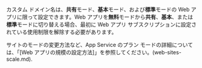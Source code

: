 ﻿カスタム ドメイン名は、**共有**モード、**基本**モード、および**標準**モードの Web アプリに限って設定できます。Web アプリを**無料**モードから**共有**、**基本**、または**標準**モードに切り替える場合、最初に Web アプリ サブスクリプションに設定されている使用制限を解除する必要があります。 

サイトのモードの変更方法など、App Service のプラン モードの詳細については、「[Web アプリの規模の設定方法]」を参照してください。(web-sites-scale.md).

<!--HONumber=49-->